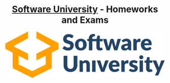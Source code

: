<h1 align="center"><a href="https://softuni.bg/" target="_blank" rel="noopener noreferrer">Software University</a> - Homeworks and Exams</h1>
<a href="https://softuni.bg/" target="_blank" rel="noopener noreferrer"><img src="https://raw.githubusercontent.com/kcenow/softuni/main/preview.png"></a>
